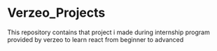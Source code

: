 # Verzeo_Projects
This repository contains that project i made during internship program provided by verzeo to learn react from beginner to advanced

